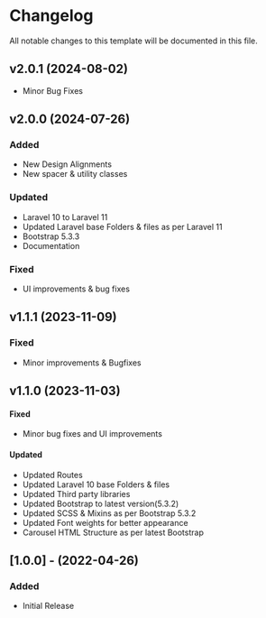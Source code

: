 # Changelog

All notable changes to this template will be documented in this file.

## v2.0.1 (2024-08-02)

- Minor Bug Fixes

## v2.0.0 (2024-07-26)

### Added

- New Design Alignments
- New spacer & utility classes

### Updated

- Laravel 10 to Laravel 11
- Updated Laravel base Folders & files as per Laravel 11
- Bootstrap 5.3.3
- Documentation

### Fixed

- UI improvements & bug fixes

## v1.1.1 (2023-11-09)

### Fixed

- Minor improvements & Bugfixes

## v1.1.0 (2023-11-03)

#### Fixed

- Minor bug fixes and UI improvements

#### Updated

- Updated Routes
- Updated Laravel 10 base Folders & files
- Updated Third party libraries
- Updated Bootstrap to latest version(5.3.2)
- Updated SCSS & Mixins as per Bootstrap 5.3.2
- Updated Font weights for better appearance
- Carousel HTML Structure as per latest Bootstrap

## [1.0.0] - (2022-04-26)

### Added

- Initial Release
